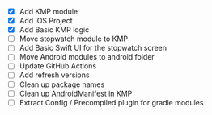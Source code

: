 - [x] Add KMP module
- [x] Add iOS Project
- [x] Add Basic KMP logic
- [ ] Move stopwatch module to KMP
- [ ] Add Basic Swift UI for the stopwatch screen 
- [ ] Move Android modules to android folder
- [ ] Update GitHub Actions
- [ ] Add refresh versions
- [ ] Clean up package names
- [ ] Clean up AndroidManifest in KMP
- [ ] Extract Config / Precompiled plugin for gradle modules
